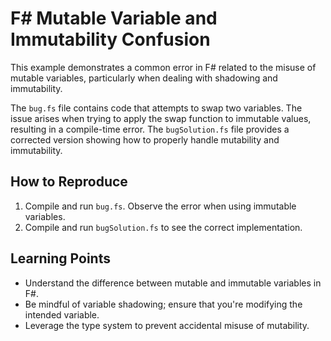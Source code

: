 # F# Mutable Variable and Immutability Confusion

This example demonstrates a common error in F# related to the misuse of mutable variables, particularly when dealing with shadowing and immutability.

The `bug.fs` file contains code that attempts to swap two variables.  The issue arises when trying to apply the swap function to immutable values, resulting in a compile-time error. The `bugSolution.fs` file provides a corrected version showing how to properly handle mutability and immutability.

## How to Reproduce
1. Compile and run `bug.fs`.  Observe the error when using immutable variables.
2. Compile and run `bugSolution.fs` to see the correct implementation.

## Learning Points
* Understand the difference between mutable and immutable variables in F#.
* Be mindful of variable shadowing; ensure that you're modifying the intended variable.
* Leverage the type system to prevent accidental misuse of mutability.